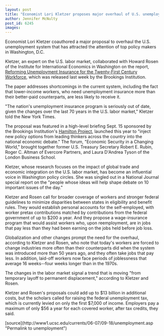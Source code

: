 ```yaml
---
layout: post
title: "Economist Lori Kletzer proposes major overhaul of U.S. unemployment system"
author: Jennifer McNulty
post_id: 6245
images:
---
```


<a name="content" id="content"></a>
<p>
  Economist Lori Kletzer coauthored a major proposal to overhaul the U.S. unemployment system that has attracted the attention of top policy makers in Washington, D.C.
</p>
<p>
  Kletzer, an expert on the U.S. labor market, collaborated with Howard Rosen of the Institute for International Economics in Washington on the report, <a href="http://www1.hamiltonproject.org/views/papers/200609kletzer-rosen_wp.htm">Reforming Unemployment Insurance for the Twenty-First Century Workforce</a>, which was released last week by the Brookings Institution.
</p>
<p>
  The paper addresses shortcomings in the current system, including the fact that lower-income workers, who need unemployment insurance more than their better-paid counterparts, are less likely to receive it.
</p>
<p>
  "The nation's unemployment insurance program is seriously out of date, given the changes over the last 70 years in the U.S. labor market," Kletzer told the New York Times.
</p>
<p>
  The proposal was featured in a high-level briefing Sept. 15 sponsored by the Brookings Institution's <a href="http://www1.hamiltonproject.org/es/hamilton/hamilton_hp.htm">Hamilton Project</a>, launched this year to "inject new policy options from leading thinkers across the country into the national economic debate." The forum, "Economic Security in a Changing World," brought together former U.S. Treasury Secretary Robert E. Rubin, Roger C. Altman of Evercore Partners, and Laura D'Andrea Tyson of the London Business School.
</p>
<p>
  Kletzer, whose research focuses on the impact of global trade and economic integration on the U.S. labor market, has become an influential voice in Washington policy circles. She was singled out in a National Journal special report on the "people whose ideas will help shape debate on 10 important issues of the day."
</p>
<p>
  Kletzer and Rosen call for broader coverage of workers and stronger federal guidelines to minimize disparities between states in eligibility and benefit rules. They would establish personal accounts for the self-employed, with worker pretax contributions matched by contributions from the federal government of up to $200 a year. And they propose a wage-insurance program that would assist workers who, upon reemployment, are in jobs that pay less than they had been earning on the jobs held before job loss.
</p>
<p>
  Globalization and other changes prompt the need for the overhaul, according to Kletzer and Rosen, who note that today's workers are forced to change industries more often than their counterparts did when the system was introduced more than 50 years ago, and they often take jobs that pay less. In addition, laid-off workers now face periods of joblessness that average 16 weeks--four weeks longer than in the 1970s.
</p>
<p>
  The changes in the labor market signal a trend that is moving "from temporary layoff to permanent displacement," according to Kletzer and Rosen.
</p>
<p>
  Kletzer and Rosen's proposals could add up to $13 billion in additional costs, but the scholars called for raising the federal unemployment tax, which is currently levied on only the first $7,000 of income. Employers pay a maximum of only $56 a year for each covered worker, after tax credits, they said.
</p>
[source](http://www1.ucsc.edu/currents/06-07/09-18/unemployment.asp "Permalink to unemployment")

